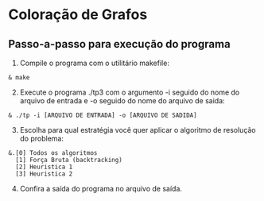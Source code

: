 # Coloração de Grafos

## Passo-a-passo para execução do programa

1. Compile o programa com o utilitário makefile:
```
& make
```
2. Execute o programa ./tp3 com o argumento -i seguido do nome do arquivo de entrada e -o seguido do nome do arquivo de saida:
```
& ./tp -i [ARQUIVO DE ENTRADA] -o [ARQUIVO DE SADIDA]
```
3. Escolha para qual estratégia você quer aplicar o algoritmo de resolução do problema:
```
&.[0] Todos os algoritmos
  [1] Força Bruta (backtracking)
  [2] Heuristica 1
  [3] Heuristica 2
```
4. Confira a saída do programa no arquivo de saída.
